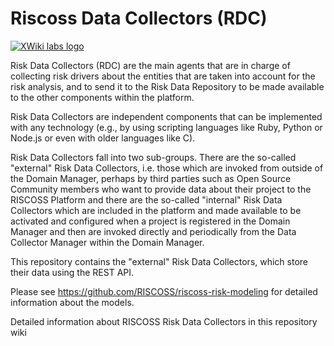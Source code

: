# Riscoss Data Collectors (RDC)

[![XWiki labs logo](https://labs.xwiki.com/xwiki/bin/download/Developments/Xlabs/xwiki-labs-project.png "XWiki labs")](https://labs.xwiki.com/xwiki/bin/view/Main/WebHome)

Risk Data Collectors (RDC) are the main agents that are in charge of collecting risk drivers about the entities that are taken into account for the risk analysis, and to send it to the Risk Data Repository to be made available to the other components within the platform.

Risk Data Collectors are independent components that can be implemented with any technology (e.g., by using scripting languages like Ruby, Python or Node.js or even with older languages like C).

Risk Data Collectors fall into two sub-groups. There are the so-called "external" Risk Data Collectors, i.e. those which are invoked from outside of the Domain Manager, perhaps by third parties such as Open Source Community members who want to provide data about their project to the RISCOSS Platform and there are the so-called "internal" Risk Data Collectors which are included in the platform and made available to be activated and configured when a project is registered in the Domain Manager and then are invoked directly and periodically from the Data Collector Manager within the Domain Manager.

This repository contains the "external" Risk Data Collectors, which store their data using the REST API.

Please see https://github.com/RISCOSS/riscoss-risk-modeling for detailed information about the models.

Detailed information about RISCOSS Risk Data Collectors in this repository wiki
